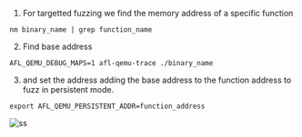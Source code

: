 1. For targetted fuzzing we find the memory address of a specific function 
```
nm binary_name | grep function_name
```
2. Find base address
```
AFL_QEMU_DEBUG_MAPS=1 afl-qemu-trace ./binary_name
```
3. and set the address adding the base address to the function address to fuzz in persistent mode. 
```
export AFL_QEMU_PERSISTENT_ADDR=function_address
```

![ss](https://github.com/csamin/fuzzing_with_afl/blob/main/c_raw/Screenshot%20from%202023-08-15%2018-24-58.png)
